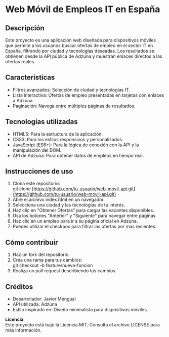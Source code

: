 # Web Móvil de Empleos IT en España

## Descripción

Este proyecto es una aplicación web diseñada para dispositivos móviles que permite a los usuarios buscar ofertas de empleo en el sector IT en España, filtrando por ciudad y tecnologías deseadas. Los resultados se obtienen desde la API pública de Adzuna y muestran enlaces directos a las ofertas reales.

## Características

-   Filtros avanzados: Selección de ciudad y tecnologías IT.
-   Lista interactiva: Ofertas de empleo presentadas en tarjetas con enlaces a Adzuna.
-   Paginación: Navega entre múltiples páginas de resultados.

## Tecnologías utilizadas

-   HTML5: Para la estructura de la aplicación.
-   CSS3: Para los estilos responsivos y personalizados.
-   JavaScript (ES6+): Para la lógica de conexión con la API y la manipulación del DOM.
-   API de Adzuna: Para obtener datos de empleos en tiempo real.

## Instrucciones de uso

1.  Clona este repositorio:  
    git clone  [https://github.com/tu-usuario/web-movil-api.git](https://github.com/tu-usuario/web-movil-api.git)
2.  Abre el archivo index.html en un navegador.
3.  Selecciona una ciudad y las tecnologías de tu interés.
4.  Haz clic en "Obtener Ofertas" para cargar las vacantes disponibles.
5.  Usa los botones "Anterior" y "Siguiente" para navegar entre páginas.
6.  Haz clic en un empleo para ir a su página oficial en Adzuna.
8.  Puedes utilizar el checkbox para filtrar las ofertas por mas recientes.

## Cómo contribuir

1.  Haz un fork del repositorio.
2.  Crea una rama para tus cambios:  
    git checkout -b feature/nueva-funcion
3.  Realiza un pull request describiendo tus cambios.

## Créditos

-   Desarrollador: Javier Mengual
-   API utilizada: Adzuna
-   Estilo inspirado en: Diseño minimalista para dispositivos móviles.

**Licencia**  
Este proyecto está bajo la Licencia MIT. Consulta el archivo LICENSE para más información.
